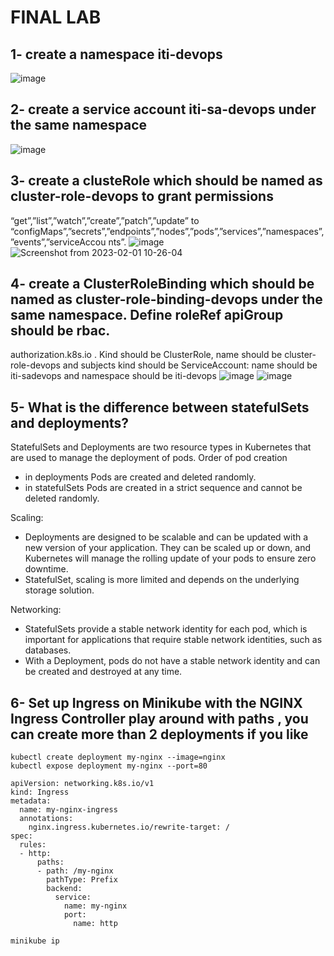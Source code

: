 # FINAL LAB
## 1- create a namespace iti-devops
![image](https://user-images.githubusercontent.com/28235504/215990075-12ee747d-d85b-49fc-b76d-bc22b9adb7a2.png)

## 2- create a service account iti-sa-devops under the same namespace
![image](https://user-images.githubusercontent.com/28235504/215990160-27be190c-ca1d-498c-8a49-ba14e7820333.png)

## 3- create a clusteRole which should be named as cluster-role-devops to grant permissions
“get”,”list”,”watch”,”create”,”patch”,”update” to “configMaps”,”secrets”,”endpoints”,”nodes”,”pods”,”services”,”namespaces”,”events”,”serviceAccou nts”.
![image](https://user-images.githubusercontent.com/28235504/215990238-68820117-9fed-475b-babe-1f65d404449f.png)
![Screenshot from 2023-02-01 10-26-04](https://user-images.githubusercontent.com/28235504/215989937-6969b35d-de4a-4864-85a0-85de07146dc8.png)

## 4- create a ClusterRoleBinding which should be named as cluster-role-binding-devops under the same namespace. Define roleRef apiGroup should be rbac.
authorization.k8s.io . Kind should be ClusterRole, name should be cluster-role-devops and subjects kind should be ServiceAccount: name should be iti-sadevops and namespace should be iti-devops
![image](https://user-images.githubusercontent.com/28235504/215995931-6913e18a-7b9a-411d-a2fd-aaa1f7a58afe.png)
![image](https://user-images.githubusercontent.com/28235504/215995872-189fa191-427d-4231-9b95-7648742935dc.png)


## 5- What is the difference between statefulSets and deployments?
StatefulSets and Deployments are two resource types in Kubernetes that are used to manage the deployment of pods.
Order of pod creation
 - in deployments Pods are created and deleted randomly.
 - in statefulSets Pods are created in a strict sequence and cannot be deleted randomly.

Scaling: 
- Deployments are designed to be scalable and can be updated with a new version of your application. They can be scaled up or down, and Kubernetes will manage the rolling update of your pods to ensure zero downtime.
- StatefulSet, scaling is more limited and depends on the underlying storage solution.

Networking:
- StatefulSets provide a stable network identity for each pod, which is important for applications that require stable network identities, such as databases. 
- With a Deployment, pods do not have a stable network identity and can be created and destroyed at any time.


## 6- Set up Ingress on Minikube with the NGINX Ingress Controller play around with paths , you can create more than 2 deployments if you like

```
kubectl create deployment my-nginx --image=nginx
kubectl expose deployment my-nginx --port=80
```

```
apiVersion: networking.k8s.io/v1
kind: Ingress
metadata:
  name: my-nginx-ingress
  annotations:
    nginx.ingress.kubernetes.io/rewrite-target: /
spec:
  rules:
  - http:
      paths:
      - path: /my-nginx
        pathType: Prefix
        backend:
          service:
            name: my-nginx
            port:
              name: http
```

```
minikube ip
```
